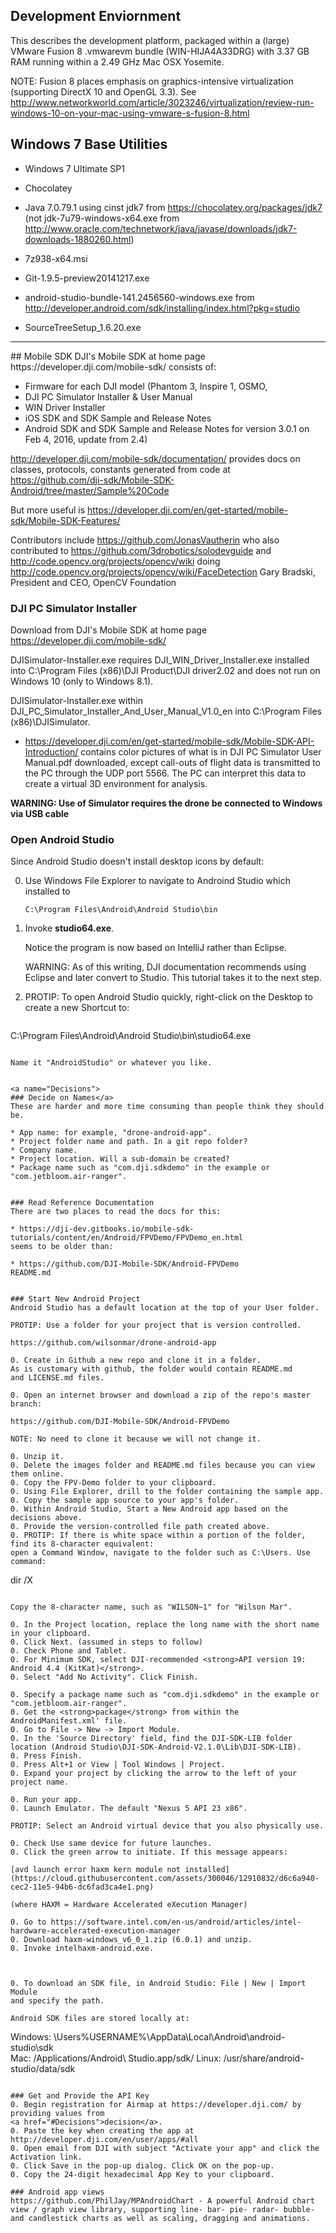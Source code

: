 ## Development Enviornment

This describes the development platform, packaged within a (large)
VMware Fusion 8 .vmwarevm bundle (WIN-HIJA4A33DRG) with 3.37 GB RAM running within a 2.49 GHz Mac OSX Yosemite.

NOTE: Fusion 8 places emphasis on graphics-intensive virtualization
(supporting DirectX 10 and OpenGL 3.3). See http://www.networkworld.com/article/3023246/virtualization/review-run-windows-10-on-your-mac-using-vmware-s-fusion-8.html

## Windows 7 Base Utilities

* Windows 7 Ultimate SP1
* Chocolatey
* Java 7.0.79.1 using cinst jdk7 from https://chocolatey.org/packages/jdk7
  (not jdk-7u79-windows-x64.exe from http://www.oracle.com/technetwork/java/javase/downloads/jdk7-downloads-1880260.html)
* 7z938-x64.msi
* Git-1.9.5-preview20141217.exe

* android-studio-bundle-141.2456560-windows.exe from http://developer.android.com/sdk/installing/index.html?pkg=studio
* SourceTreeSetup_1.6.20.exe

<hr />

<a name="MobileSDK">
## Mobile SDK</a>
DJI's Mobile SDK at home page https://developer.dji.com/mobile-sdk/
consists of:

* Firmware for each DJI model (Phantom 3, Inspire 1, OSMO, 
* DJI PC Simulator Installer & User Manual
* WIN Driver Installer
* iOS SDK and SDK Sample and Release Notes
* Android SDK and SDK Sample and Release Notes for version 3.0.1 on Feb 4, 2016, update from 2.4)
 
http://developer.dji.com/mobile-sdk/documentation/
provides docs on classes, protocols, constants generated from code at
https://github.com/dji-sdk/Mobile-SDK-Android/tree/master/Sample%20Code

But more useful is https://developer.dji.com/en/get-started/mobile-sdk/Mobile-SDK-Features/

Contributors include https://github.com/JonasVautherin
who also contributed to https://github.com/3drobotics/solodevguide
and http://code.opencv.org/projects/opencv/wiki
doing http://code.opencv.org/projects/opencv/wiki/FaceDetection
Gary Bradski, President and CEO, OpenCV Foundation

### DJI PC Simulator Installer
Download from DJI's Mobile SDK at home page https://developer.dji.com/mobile-sdk/

DJISimulator-Installer.exe
requires DJI_WIN_Driver_Installer.exe installed into C:\Program Files (x86)\DJI Product\DJI driver2.02
and does not run on Windows 10 (only to Windows 8.1).

DJISimulator-Installer.exe within DJI_PC_Simulator_Installer_And_User_Manual_V1.0_en
into C:\Program Files (x86)\DJISimulator.

* https://developer.dji.com/en/get-started/mobile-sdk/Mobile-SDK-API-Introduction/
  contains color pictures of what is in DJI PC Simulator User Manual.pdf downloaded,
  except call-outs of flight data is transmitted to the PC through the UDP port 5566.
  The PC can interpret this data to create a virtual 3D environment for analysis.

<strong>WARNING: Use of Simulator requires the drone be connected to Windows via USB cable</strong>

### Open Android Studio
Since Android Studio doesn't install desktop icons by default:

0. Use Windows File Explorer to navigate to Androind Studio which installed to

   ```
   C:\Program Files\Android\Android Studio\bin
   ```

0. Invoke <strong>studio64.exe</strong>.

   Notice the program is now based on IntelliJ rather than Eclipse.

   WARNING: As of this writing, DJI documentation
   recommends using Eclipse and later convert to Studio.
   This tutorial takes it to the next step.

0. PROTIP: To open Android Studio quickly, right-click on the Desktop
   to create a new Shortcut to:

   ```
C:\Program Files\Android\Android Studio\bin\studio64.exe
   ```

   Name it "AndroidStudio" or whatever you like.


<a name="Decisions">
### Decide on Names</a>
These are harder and more time consuming than people think they should be.

   * App name: for example, "drone-android-app".
   * Project folder name and path. In a git repo folder? 
   * Company name.
   * Project location. Will a sub-domain be created?
   * Package name such as "com.dji.sdkdemo" in the example or "com.jetbloom.air-ranger".


### Read Reference Documentation
There are two places to read the docs for this:

* https://dji-dev.gitbooks.io/mobile-sdk-tutorials/content/en/Android/FPVDemo/FPVDemo_en.html
  seems to be older than:

* https://github.com/DJI-Mobile-SDK/Android-FPVDemo
  README.md


### Start New Android Project
Android Studio has a default location at the top of your User folder.

PROTIP: Use a folder for your project that is version controlled.

   https://github.com/wilsonmar/drone-android-app

0. Create in Github a new repo and clone it in a folder.
   As is customary with github, the folder would contain README.md
   and LICENSE.md files.

0. Open an internet browser and download a zip of the repo's master branch:

   https://github.com/DJI-Mobile-SDK/Android-FPVDemo

   NOTE: No need to clone it because we will not change it.

0. Unzip it.
0. Delete the images folder and README.md files because you can view them online.
0. Copy the FPV-Demo folder to your clipboard.
0. Using File Explorer, drill to the folder containing the sample app.
0. Copy the sample app source to your app's folder.
0. Within Android Studio, Start a New Android app based on the decisions above.
0. Provide the version-controlled file path created above.
0. PROTIP: If there is white space within a portion of the folder, find its 8-character equivalent:
   open a Command Window, navigate to the folder such as C:\Users. Use command:

   ```
   dir /X
   ```

   Copy the 8-character name, such as "WILSON~1" for "Wilson Mar".

0. In the Project location, replace the long name with the short name in your clipboard.
0. Click Next. (assumed in steps to follow)
0. Check Phone and Tablet. 
0. For Minimum SDK, select DJI-recommended <strong>API version 19: Android 4.4 (KitKat)</strong>.
0. Select "Add No Activity". Click Finish.

0. Specify a package name such as "com.dji.sdkdemo" in the example or "com.jetbloom.air-ranger".
0. Get the <strong>package</strong> from within the AndroidManifest.xml' file.
0. Go to File -> New -> Import Module. 
0. In the 'Source Directory' field, find the DJI-SDK-LIB folder location (Android Studio\DJI-SDK-Android-V2.1.0\Lib\DJI-SDK-LIB). 
0. Press Finish.
0. Press Alt+1 or View | Tool Windows | Project.
0. Expand your project by clicking the arrow to the left of your project name.

0. Run your app. 
0. Launch Emulator. The default "Nexus 5 API 23 x86".

   PROTIP: Select an Android virtual device that you also physically use.

0. Check Use same device for future launches.
0. Click the green arrow to initiate. If this message appears:

   [avd launch error haxm kern module not installed](https://cloud.githubusercontent.com/assets/300046/12910832/d6c6a940-cec2-11e5-94b6-dc6fad3ca4e1.png)

   (where HAXM = Hardware Accelerated eXecution Manager)

0. Go to https://software.intel.com/en-us/android/articles/intel-hardware-accelerated-execution-manager
0. Download haxm-windows_v6_0_1.zip (6.0.1) and unzip.
0. Invoke intelhaxm-android.exe.



0. To download an SDK file, in Android Studio: File | New | Import Module
   and specify the path.

   Android SDK files are stored locally at:

   ```
Windows: \Users\%USERNAME%\AppData\Local\Android\android-studio\sdk\
Mac: /Applications/Android\ Studio.app/sdk/
Linux: /usr/share/android-studio/data/sdk
   ```

### Get and Provide the API Key
0. Begin registration for Airmap at https://developer.dji.com/ by providing values from
   <a href="#Decisions">decision</a>.
0. Paste the key when creating the app at http://developer.dji.com/en/user/apps/#all
0. Open email from DJI with subject "Activate your app" and click the Activation link.
0. Click Save in the pop-up dialog. Click OK on the pop-up.
0. Copy the 24-digit hexadecimal App Key to your clipboard.

### Android app views
https://github.com/PhilJay/MPAndroidChart - A powerful Android chart view / graph view library, supporting line- bar- pie- radar- bubble- and candlestick charts as well as scaling, dragging and animations.
